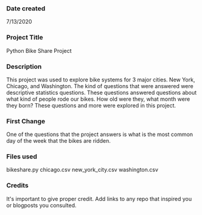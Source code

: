 ### Date created
7/13/2020
### Project Title
Python Bike Share Project

### Description
This project was used to explore bike systems for 3 major cities. New York, Chicago, and Washington. The kind of questions that were answered were descriptive statistics questions. These questions answered questions about what kind of people rode our bikes. How old were they, what month were they born? These questions and more were explored in this project.

### First Change
One of the questions that the project answers is what is the most common day of the week that the bikes are ridden.







### Files used
bikeshare.py
chicago.csv
new_york_city.csv
washington.csv
### Credits
It's important to give proper credit. Add links to any repo that inspired you or blogposts you consulted.

